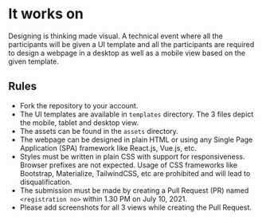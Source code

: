 # It works on 

Designing is thinking made visual. A technical event where all the participants will be given a UI template and all the participants are required to design a webpage in a desktop as well as a mobile view based on the given template.

## Rules

- Fork the repository to your account.
- The UI templates are available in `templates` directory. The 3 files depict the mobile, tablet and desktop view.
- The assets can be found in the `assets` directory.
- The webpage can be designed in plain HTML or using any Single Page Application (SPA) framework like React.js, Vue.js, etc.
- Styles must be written in plain CSS with support for responsiveness. Browser prefixes are not expected. Usage of CSS frameworks like Bootstrap, Materialize, TailwindCSS, etc are prohibited and will lead to disqualification.
- The submission must be made by creating a Pull Request (PR) named `<registration no>` within 1.30 PM on July 10, 2021.
- Please add screenshots for all 3 views while creating the Pull Request.
